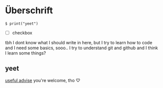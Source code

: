 # Überschrift

```
$ print("yeet")
```
- [ ] checkbox 

tbh I dont know what I should write in here, but I try to learn how to code
and I need some basics, sooo..
I try to understand git and github and I think I learn some things?

## yeet
[useful advise](https://youtu.be/dQw4w9WgXcQ)
you're welcome, tho
♡
